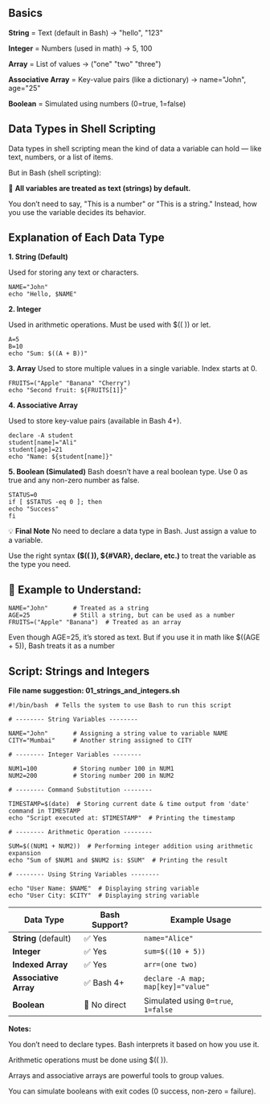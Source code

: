 ## Basics

**String** = Text (default in Bash) → "hello", "123"

**Integer** = Numbers (used in math) → 5, 100

**Array** = List of values → ("one" "two" "three")

**Associative Array** = Key-value pairs (like a dictionary) → name="John", age="25"

**Boolean** = Simulated using numbers (0=true, 1=false)

## Data Types in Shell Scripting

Data types in shell scripting mean the kind of data a variable can hold — like text, numbers, or a list of items.

But in Bash (shell scripting):

🔸 **All variables are treated as text (strings) by default.**

You don’t need to say, "This is a number" or "This is a string."
Instead, how you use the variable decides its behavior.

## Explanation of Each Data Type

**1. String (Default)**

Used for storing any text or characters.

    NAME="John"
    echo "Hello, $NAME"

**2. Integer**

Used in arithmetic operations. Must be used with $(( )) or let.

    A=5
    B=10
    echo "Sum: $((A + B))"

**3. Array**
Used to store multiple values in a single variable. Index starts at 0.

    FRUITS=("Apple" "Banana" "Cherry")
    echo "Second fruit: ${FRUITS[1]}"

**4. Associative Array**

Used to store key-value pairs (available in Bash 4+).

    declare -A student
    student[name]="Ali"
    student[age]=21
    echo "Name: ${student[name]}"

**5. Boolean (Simulated)**
Bash doesn’t have a real boolean type. Use 0 as true and any non-zero number as false.

    STATUS=0
    if [ $STATUS -eq 0 ]; then
    echo "Success"
    fi

💡 **Final Note**
No need to declare a data type in Bash. Just assign a value to a variable.

Use the right syntax **($(( )), ${#VAR}, declare, etc.)** to treat the variable as the type you need.


## 🧾 Example to Understand:

    NAME="John"       # Treated as a string
    AGE=25            # Still a string, but can be used as a number
    FRUITS=("Apple" "Banana")  # Treated as an array

Even though AGE=25, it’s stored as text. But if you use it in math like $((AGE + 5)), Bash treats it as a number

## Script: Strings and Integers

**File name suggestion: 01_strings_and_integers.sh**

    #!/bin/bash  # Tells the system to use Bash to run this script

    # -------- String Variables --------

    NAME="John"       # Assigning a string value to variable NAME
    CITY="Mumbai"     # Another string assigned to CITY

    # -------- Integer Variables --------

    NUM1=100          # Storing number 100 in NUM1
    NUM2=200          # Storing number 200 in NUM2

    # -------- Command Substitution --------

    TIMESTAMP=$(date)  # Storing current date & time output from 'date' command in TIMESTAMP
    echo "Script executed at: $TIMESTAMP"  # Printing the timestamp

    # -------- Arithmetic Operation --------

    SUM=$((NUM1 + NUM2))  # Performing integer addition using arithmetic expansion
    echo "Sum of $NUM1 and $NUM2 is: $SUM"  # Printing the result

    # -------- Using String Variables --------

    echo "User Name: $NAME"  # Displaying string variable
    echo "User City: $CITY"  # Displaying string variable

|     Data Type         |  Bash Support?  |           Example Usage             |
| --------------------- | -------------   | ----------------------------------- |
| **String** (default)  | ✅ Yes         | `name="Alice"`                      |
| **Integer**           | ✅ Yes         | `sum=$((10 + 5))`                   |
| **Indexed Array**     | ✅ Yes         | `arr=(one two)`                     |
| **Associative Array** | ✅ Bash 4+     | `declare -A map; map[key]="value"`  |
| **Boolean**           | 🚫 No direct   | Simulated using `0=true`, `1=false` |


**Notes:**

You don’t need to declare types. Bash interprets it based on how you use it.

Arithmetic operations must be done using $(( )).

Arrays and associative arrays are powerful tools to group values.

You can simulate booleans with exit codes (0 success, non-zero = failure).




